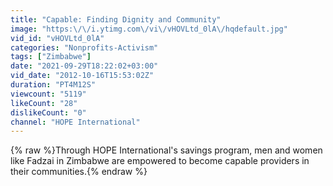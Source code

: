 ```yaml
---
title: "Capable: Finding Dignity and Community"
image: "https:\/\/i.ytimg.com\/vi\/vHOVLtd_0lA\/hqdefault.jpg"
vid_id: "vHOVLtd_0lA"
categories: "Nonprofits-Activism"
tags: ["Zimbabwe"]
date: "2021-09-29T18:22:02+03:00"
vid_date: "2012-10-16T15:53:02Z"
duration: "PT4M12S"
viewcount: "5119"
likeCount: "28"
dislikeCount: "0"
channel: "HOPE International"
---
```

{% raw %}Through HOPE International's savings program, men and women like Fadzai in Zimbabwe are empowered to become capable providers in their communities.{% endraw %}
